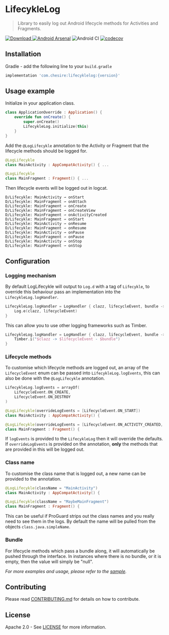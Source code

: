 # LifecykleLog  

> Library to easily log out Android lifecycle methods for Activities and Fragments.

[![Download](https://api.bintray.com/packages/chesire/LifecykleLog/lifecyklelog/images/download.svg) ](https://bintray.com/chesire/LifecykleLog/lifecyklelog/_latestVersion)
[![Android Arsenal](https://img.shields.io/badge/Android%20Arsenal-LifecykleLog-brightgreen.svg?style=flat)](https://android-arsenal.com/details/1/7752)
![Android CI](https://github.com/Chesire/LifecykleLog/workflows/Android%20CI/badge.svg)
[![codecov](https://codecov.io/gh/Chesire/LifecykleLog/branch/master/graph/badge.svg)](https://codecov.io/gh/Chesire/LifecykleLog)


## Installation

Gradle - add the following line to your `build.gradle`

```groovy
implementation 'com.chesire:lifecyklelog:{version}'
```

## Usage example

Initialize in your application class.

```kotlin
class ApplicationOverride : Application() {
    override fun onCreate() {
        super.onCreate()
        LifecykleLog.initialize(this)
    }
}
```

Add the `@LogLifecykle` annotation to the Activity or Fragment that the lifecycle methods should be logged for.

```kotlin
@LogLifecykle
class MainActivity : AppCompatActivity() { ...

@LogLifecykle
class MainFragment : Fragment() { ...
```

Then lifecycle events will be logged out in logcat.

```
D/Lifecykle: MainActivity ⇀ onStart
D/Lifecykle: MainFragment ⇀ onAttach
D/Lifecykle: MainFragment ⇀ onCreate
D/Lifecykle: MainFragment ⇀ onCreateView
D/Lifecykle: MainFragment ⇀ onActivityCreated
D/Lifecykle: MainFragment ⇀ onStart
D/Lifecykle: MainActivity ⇀ onResume
D/Lifecykle: MainFragment ⇀ onResume
D/Lifecykle: MainActivity ⇀ onPause
D/Lifecykle: MainFragment ⇀ onPause
D/Lifecykle: MainActivity ⇀ onStop
D/Lifecykle: MainFragment ⇀ onStop
```

## Configuration

### Logging mechanism
By default LogLifecykle will output to `Log.d` with a tag of `Lifecykle`, to override this behaviour pass an implementation into the `LifecykleLog.logHandler`.

```kotlin
LifecykleLog.logHandler = LogHandler { clazz, lifecycleEvent, bundle ->
    Log.e(clazz, lifecycleEvent) 
}
```

This can allow you to use other logging frameworks such as Timber.

```kotlin
LifecykleLog.logHandler = LogHandler { clazz, lifecycleEvent, bundle ->
    Timber.i("$clazz -> $lifecycleEvent - $bundle")
}
```

### Lifecycle methods
To customise which lifecycle methods are logged out, an array of the `LifecycleEvent` enum can be passed into  `LifecykleLog.logEvents`, this can also be done with the `@LogLifecykle` annotation.

```kotlin
LifecykleLog.logEvents = arrayOf(
    LifecycleEvent.ON_CREATE, 
    LifecycleEvent.ON_DESTROY
)

@LogLifecykle(overrideLogEvents = [LifecycleEvent.ON_START])
class MainActivity : AppCompatActivity() {

@LogLifecykle(overrideLogEvents = [LifecycleEvent.ON_ACTIVITY_CREATED, LifecycleEvent.ON_ATTACH])
class MainFragment : Fragment() {
```
If `logEvents` is provided to the `LifecykleLog` then it will override the defaults.  
If `overrideLogEvents` is provided on the annotation, **only** the methods that are provided in this will be logged out.

### Class name
To customise the class name that is logged out, a new name can be provided to the annotation.

```kotlin
@LogLifecykle(className = "MainActivity")
class MainActivity : AppCompatActivity() {

@LogLifecykle(className = "MaybeMainFragment")
class MainFragment : Fragment() {
```

This can be useful if ProGuard strips out the class names and you really need to see them in the logs. By default the name will be pulled from the objects `class.java.simpleName`.

### Bundle
For lifecycle methods which pass a bundle along, it will automatically be pushed through the interface. In instances where there is no bundle, or it is empty, then the value will simply be "null".  


_For more examples and usage, please refer to the [sample](https://github.com/Chesire/LifecykleLog/tree/master/lifecyklelog-sample)._


## Contributing
Please read [CONTRIBUTING.md](https://github.com/Chesire/LifecykleLog/blob/master/CONTRIBUTING.md) for details on how to contribute.


## License
Apache 2.0 - See [LICENSE](https://github.com/Chesire/LifecykleLog/blob/master/LICENSE) for more information.
